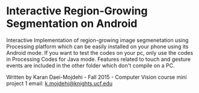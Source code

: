 # Interactive Region-Growing Segmentation on Android
Interactive Implementation of region-growing image segmenetation using Processing platform which can be easily installed on your phone using its Android mode.
If you want to test the codes on your pc, only use the codes in Processing Codes for Java mode. 
Features related to touch and gesture events are included in the other folder which don't compile on a PC.

Written by Karan Daei-Mojdehi - Fall 2015 - Computer Vision course mini project 1 
email: k.mojdehi@knights.ucf.edu
